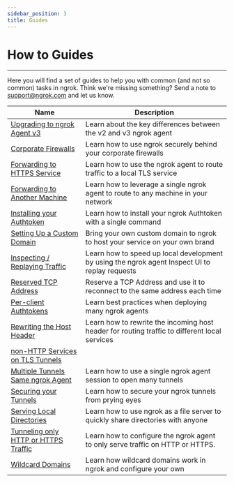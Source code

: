 ```yaml
---
sidebar_position: 3
title: Guides
---
```


# How to Guides
------------

Here you will find a set of guides to help you with common (and not so common) tasks in ngrok. Think we're missing something? Send a note to [support@ngrok.com](mailto:support@ngrok.com) and let us know.


| Name        | Description |
| ----------- | ----------- |
| [Upgrading to ngrok Agent v3](/guides/upgrade-v2-v3) | Learn about the key differences between the v2 and v3 ngrok agent |
| [Corporate Firewalls](/guides/running-behind-firewalls) | Learn how to use ngrok securely behind your corporate firewalls |
| [Forwarding to HTTPS Service](/docs/secure-tunnels#http-tunnels-local-https) | Learn how to use the ngrok agent to route traffic to a local TLS service |
| [Forwarding to Another Machine](/docs/secure-tunnels#non-local) | Learn how to leverage a single ngrok agent to route to any machine in your network |
| [Installing your Authtoken](/docs/secure-tunnels#tunnel-authtokens) | Learn how to install your ngrok Authtoken with a single command |
| [Setting Up a Custom Domain](/guides/how-to-set-up-a-custom-domain) | Bring your own custom domain to ngrok to host your service on your own brand |
| [Inspecting / Replaying Traffic](/docs/secure-tunnels#inspecting-requests) | Learn how to speed up local development by using the ngrok agent Inspect UI to replay requests |
| [Reserved TCP Address](/docs/secure-tunnels#tcp-remote-addr) | Reserve a TCP Address and use it to reconnect to the same address each time |
| [Per-client Authtokens](/docs/secure-tunnels#authtoken-per-agent) | Learn best practices when deploying many ngrok agents |
| [Rewriting the Host Header](/docs/secure-tunnels#http-tunnels-host-header) | Learn how to rewrite the incoming host header for routing traffic to different local services |
| [non-HTTP Services on TLS Tunnels](/docs/secure-tunnels#tls-agnostic) |  |
[Multiple Tunnels Same ngrok Agent](/docs/ngrok-agent/config#config-ngrok-tunnel-definitions) | Learn how to use a single ngrok agent session to open many tunnels |
| [Securing your Tunnels](/guides/securing-your-tunnels) | Learn how to secure your ngrok tunnels from prying eyes |
| [Serving Local Directories](/docs/secure-tunnels#http-tunnels-file-urls) | Learn how to use ngrok as a file server to quickly share directories with anyone |
| [Tunneling only HTTP or HTTPS Traffic](/docs/secure-tunnels#http-tunnels-schemes) | Learn how to configure the ngrok agent to only serve traffic on HTTP or HTTPS. |
| [Wildcard Domains](/docs/secure-tunnels#wildcard-domains) | Learn how wildcard domains work in ngrok and configure your own |


